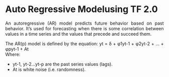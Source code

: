 <h1>Auto Regressive Modelusing TF 2.0</h1>

<p align=justify>An autoregressive (AR) model predicts future behavior based on past behavior. It’s used for forecasting when there is some correlation between values in a time series and the values that precede and succeed them.</p>

<p align=justify>
The AR(p) model is defined by the equation:
yt = δ + φ1yt-1 + φ2yt-2 + … + φpyt-1 + At<br>
Where:
<ul>
<li> yt-1, yt-2…yt-p are the past series values (lags).</li>
<li> At is white noise (i.e. randomness).</li>
</ul>
</p>
